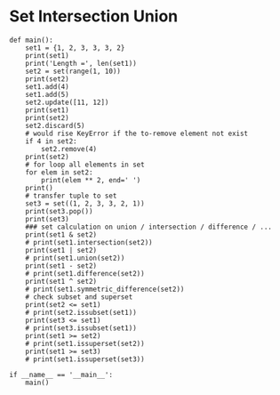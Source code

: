 # Set Intersection Union

    def main():
        set1 = {1, 2, 3, 3, 3, 2}
        print(set1)
        print('Length =', len(set1))
        set2 = set(range(1, 10))
        print(set2)
        set1.add(4)
        set1.add(5)
        set2.update([11, 12])
        print(set1)
        print(set2)
        set2.discard(5)
        # would rise KeyError if the to-remove element not exist
        if 4 in set2:
            set2.remove(4)
        print(set2)
        # for loop all elements in set
        for elem in set2:
            print(elem ** 2, end=' ')
        print()
        # transfer tuple to set
        set3 = set((1, 2, 3, 3, 2, 1))
        print(set3.pop())
        print(set3)
        ### set calculation on union / intersection / difference / ...
        print(set1 & set2)
        # print(set1.intersection(set2))
        print(set1 | set2)
        # print(set1.union(set2))
        print(set1 - set2)
        # print(set1.difference(set2))
        print(set1 ^ set2)
        # print(set1.symmetric_difference(set2))
        # check subset and superset
        print(set2 <= set1)
        # print(set2.issubset(set1))
        print(set3 <= set1)
        # print(set3.issubset(set1))
        print(set1 >= set2)
        # print(set1.issuperset(set2))
        print(set1 >= set3)
        # print(set1.issuperset(set3))

    if __name__ == '__main__':
        main()
